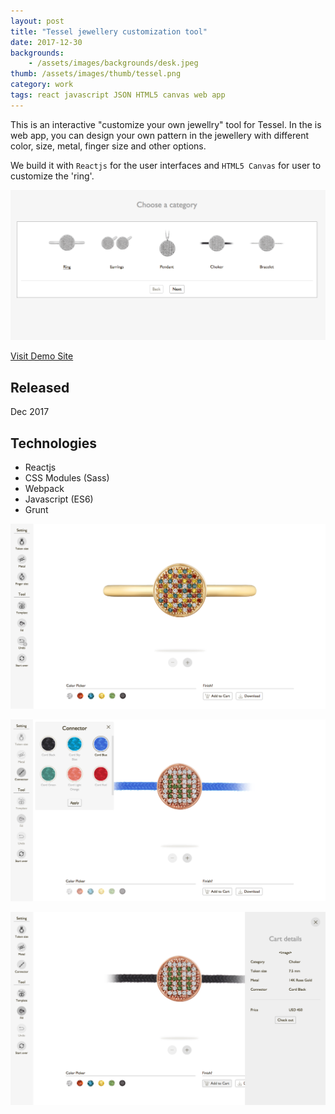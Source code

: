 ```yaml
---
layout: post
title: "Tessel jewellery customization tool"
date: 2017-12-30
backgrounds:
    - /assets/images/backgrounds/desk.jpeg
thumb: /assets/images/thumb/tessel.png
category: work
tags: react javascript JSON HTML5 canvas web app
---
```


This is an interactive "customize your own jewellry" tool for Tessel. In the is web app, you can design your own pattern in the jewellery with different color, size, metal, finger size and other options.

We build it with `Reactjs` for the user interfaces and `HTML5 Canvas` for user to customize the 'ring'.

![Tessel home](/assets/images/blog/tessel-home.png)

[Visit Demo Site](http://staging.web2-hk.redantdev.com/tessel-tool)

## Released
Dec 2017

## Technologies
- Reactjs
- CSS Modules (Sass)
- Webpack
- Javascript (ES6)
- Grunt

![Tessel page](/assets/images/blog/tessel-page.png)

![Tessel page](/assets/images/blog/tessel-page2.png)

![Tessel page](/assets/images/blog/tessel-page3.png)
